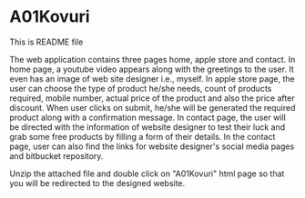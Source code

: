 # A01Kovuri
This is README file

The web application contains three pages home, apple store and contact.
In home page, a youtube video appears along with the greetings to the user. It even has an image of web site designer i.e., myself.
In apple store page, the user can choose the type of product he/she needs, count of products required, mobile number, actual price of the product and also the price after discount. When user clicks on submit, he/she will be generated the required product along with a confirmation message.
In contact page, the user will be directed with the information of website designer to test their luck and grab some free products by filling a form of their details.
In the contact page, user can also find the links for website designer's social media pages and bitbucket repository.

Unzip the attached file and double click on "A01Kovuri" html page so that you will be redirected to the designed website. 
